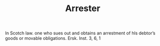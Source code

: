 ---
title: Arrester
letter: A
permalink: "/definitions/arrester.html"
body: In Scotch law. one who sues out and obtains an arrestment of hls debtor’s goods
  or movable obligations. Ersk. Inst. 3, 6, 1
published_at: '2018-07-07'
source: Black's Law Dictionary
layout: post
---